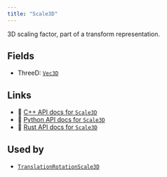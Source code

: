 ```yaml
---
title: "Scale3D"
---
```


3D scaling factor, part of a transform representation.

## Fields

* ThreeD: [`Vec3D`](../datatypes/vec3d.md)

## Links
 * 🌊 [C++ API docs for `Scale3D`](https://ref.rerun.io/docs/cpp/stable/structrerun_1_1datatypes_1_1Scale3D.html?speculative-link)
 * 🐍 [Python API docs for `Scale3D`](https://ref.rerun.io/docs/python/stable/common/datatypes#rerun.datatypes.Scale3D)
 * 🦀 [Rust API docs for `Scale3D`](https://docs.rs/rerun/latest/rerun/datatypes/enum.Scale3D.html)


## Used by

* [`TranslationRotationScale3D`](../datatypes/translation_rotation_scale3d.md)

